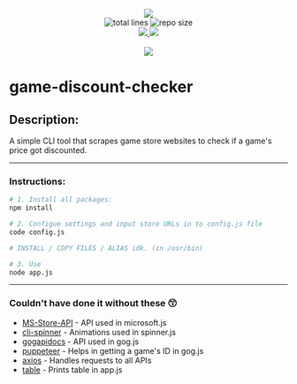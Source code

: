 <p align="center">
    <a alt="license" href="http://opensource.org/licenses/MIT">
        <img src="https://img.shields.io/badge/license-MIT-darkergreen.svg?style=flat" />
    </a>
    <br>
    <img alt="total lines" src="https://img.shields.io/tokei/lines/github/ErykDarnowski/game-discount-checker?color=red" />
    <img alt="repo size" src="https://img.shields.io/github/repo-size/ErykDarnowski/game-discount-checker?color=red" />
    <br>
    <a alt="open issues" href="https://github.com/ErykDarnowski/game-discount-checker/issues?q=is%3Aopen+is%3Aissue">
        <img src="https://img.shields.io/github/issues-raw/ErykDarnowski/game-discount-checker" />
    </a>
    <a alt="closed issues" href="https://github.com/ErykDarnowski/game-discount-checker/issues?q=is%3Aissue+is%3Aclosed">
        <img src="https://img.shields.io/github/issues-closed-raw/ErykDarnowski/game-discount-checker?color=yellow" />
    </a>
    <br>
    <br>
    <a alt="1.0 milestone" href="https://github.com/ErykDarnowski/game-discount-checker/milestone/1">
        <img src="https://img.shields.io/github/milestones/progress-percent/ErykDarnowski/game-discount-checker/1?label=1.0%20milestone" />
    </a>
</p>

# game-discount-checker

## Description:

A simple CLI tool that scrapes game store websites to check if a game's price got discounted.

---

### Instructions:

```bash
# 1. Install all packages:
npm install

# 2. Configue settings and input store URLs in to config.js file
code config.js

# INSTALL / COPY FILES / ALIAS idk. (in /usr/bin)

# 3. Use
node app.js
```

---

### Couldn't have done it without these 😙

- [MS-Store-API](https://github.com/ThomasPe/MS-Store-API) - API used in microsoft.js
- [cli-spinner](https://github.com/sindresorhus/cli-spinners) - Animations used in spinner.js
- [gogapidocs](https://github.com/Yepoleb/gogapidocs) - API used in gog.js
- [puppeteer](https://github.com/puppeteer/puppeteer) - Helps in getting a game's ID in gog.js
- [axios](https://github.com/axios/axios) - Handles requests to all APIs
- [table](https://github.com/gajus/table) - Prints table in app.js
